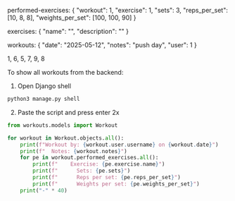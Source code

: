 performed-exercises:
{
  "workout": 1,
  "exercise": 1,
  "sets": 3,
  "reps_per_set": [10, 8, 8],
  "weights_per_set": [100, 100, 90]
}

exercises:
{
  "name": "",
  "description": ""
}

workouts:
{
    "date": "2025-05-12",
    "notes": "push day",
    "user": 1
}

1, 6, 5, 7, 9, 8

To show all workouts from the backend:

1. Open Django shell
```bash
python3 manage.py shell
```

2. Paste the script and press enter 2x
```python
from workouts.models import Workout

for workout in Workout.objects.all():
    print(f"Workout by: {workout.user.username} on {workout.date}")
    print(f"  Notes: {workout.notes}")
    for pe in workout.performed_exercises.all():
        print(f"    Exercise: {pe.exercise.name}")
        print(f"      Sets: {pe.sets}")
        print(f"      Reps per set: {pe.reps_per_set}")
        print(f"      Weights per set: {pe.weights_per_set}")
    print("-" * 40)
```